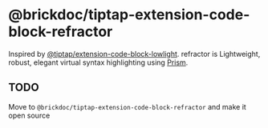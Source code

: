 # @brickdoc/tiptap-extension-code-block-refractor

Inspired by [@tiptap/extension-code-block-lowlight](https://github.com/ueberdosis/tiptap/tree/main/packages/extension-code-block-lowlight). refractor is Lightweight, robust, elegant virtual syntax highlighting using [Prism](https://github.com/PrismJS/prism).

## TODO

Move to `@brickdoc/tiptap-extension-code-block-refractor` and make it open source
